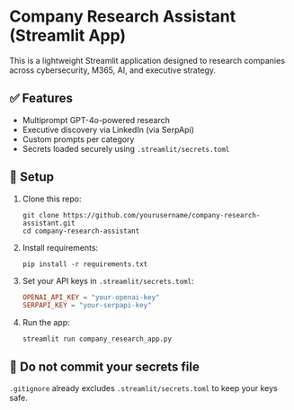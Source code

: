 # Company Research Assistant (Streamlit App)

This is a lightweight Streamlit application designed to research companies across cybersecurity, M365, AI, and executive strategy.

## ✅ Features
- Multiprompt GPT-4o-powered research
- Executive discovery via LinkedIn (via SerpApi)
- Custom prompts per category
- Secrets loaded securely using `.streamlit/secrets.toml`

## 🔧 Setup

1. Clone this repo:
   ```
   git clone https://github.com/yourusername/company-research-assistant.git
   cd company-research-assistant
   ```

2. Install requirements:
   ```
   pip install -r requirements.txt
   ```

3. Set your API keys in `.streamlit/secrets.toml`:
   ```toml
   OPENAI_API_KEY = "your-openai-key"
   SERPAPI_KEY = "your-serpapi-key"
   ```

4. Run the app:
   ```
   streamlit run company_research_app.py
   ```

## 🚫 Do not commit your secrets file
`.gitignore` already excludes `.streamlit/secrets.toml` to keep your keys safe.